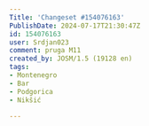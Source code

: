 ```yaml
---
Title: 'Changeset #154076163'
PublishDate: 2024-07-17T21:30:47Z
id: 154076163
user: Srdjan023
comment: pruga M11
created_by: JOSM/1.5 (19128 en)
tags:
- Montenegro
- Bar
- Podgorica
- Nikšić

---
```

